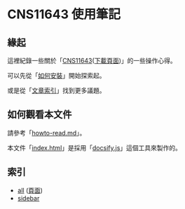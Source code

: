 
# CNS11643 使用筆記


## 緣起

這裡紀錄一些關於「[CNS11643](https://www.cns11643.gov.tw/)([下載頁面](https://data.gov.tw/dataset/5961))」的一些操作心得。

可以先從「[如何安裝](install.md)」開始探索起。

或是從「[文章索引](all.md)」找到更多議題。


## 如何觀看本文件

請參考「[howto-read.md](howto-read.md)」。

本文件「[index.html](https://github.com/samwhelp/note-about-cns11643/blob/gh-pages/main/index.html)」是採用「[docsify.js](docsify.md)」這個工具來製作的。


## 索引

* [all](all.md) ([頁面](https://samwhelp.github.io/note-about-cns11643/main/#/all))
* [sidebar](_sidebar.md)
